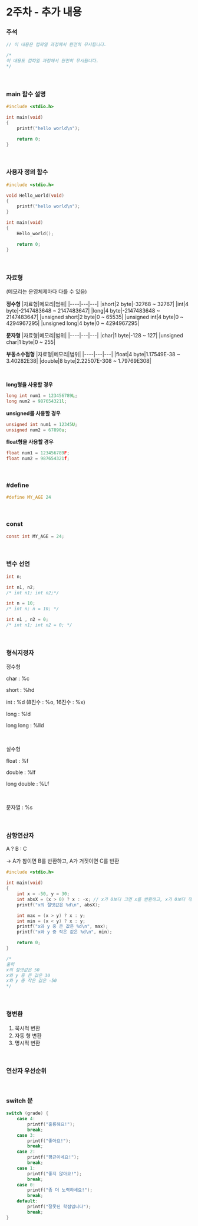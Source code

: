 # 2주차 - 추가 내용


### 주석

```c
// 이 내용은 컴파일 과정에서 완전히 무시됩니다.

/*
이 내용도 컴파일 과정에서 완전히 무시됩니다.
*/
```

<br/>

### main 함수 설명
```c
#include <stdio.h>

int main(void)
{
    printf("hello world\n");

    return 0;
}
```

<br/>

### 사용자 정의 함수
```c
#include <stdio.h>

void Hello_world(void)
{
    printf("hello world\n");
}

int main(void)
{
    Hello_world();

    return 0;
}
```

<br/>

### 자료형
(메모리는 운영체제마다 다를 수 있음)

**정수형**
|자료형|메모리|범위|
|----|---|---|
|short|2 byte|-32768 ~ 32767|
|int|4 byte|-2147483648 ~ 2147483647|
|long|4 byte|-2147483648 ~ 2147483647|
|unsigned short|2 byte|0 ~ 65535|
|unsigned int|4 byte|0 ~ 4294967295|
|unsigned long|4 byte|0 ~ 4294967295|

**문자형**
|자료형|메모리|범위|
|----|---|---|
|char|1 byte|-128 ~ 127|
|unsigned char|1 byte|0 ~ 255|

**부동소수점형**
|자료형|메모리|범위|
|----|---|---|
|float|4 byte|1.17549E-38 ~ 3.40282E38|
|double|8 byte|2.22507E-308 ~ 1.79769E308|

<br/>

**long형을 사용할 경우**
```c
long int num1 = 123456789L;
long num2 = 987654321l;
```

**unsigned를 사용할 경우**
```c
unsigned int num1 = 12345U;
unsigned num2 = 67890u;
```

**float형을 사용할 경우**
```c
float num1 = 123456789F;
float num2 = 987654321f;
```

<br/>

### #define
```c
#define MY_AGE 24
```

<br/>

### const
```c
const int MY_AGE = 24;
```

<br/>

### 변수 선언
```c
int n;

int n1, n2;
/* int n1; int n2;*/

int n = 10;
/* int n; n = 10; */

int n1 , n2 = 0;
/* int n1; int n2 = 0; */
```

<br/>

### 형식지정자

정수형

char : %c  

short : %hd  

int : %d  (8진수 : %o, 16진수 : %x)

long : %ld  

long long : %lld

<br/>

실수형

float : %f  

double : %lf  

long double : %Lf  

<br/>

문자열 : %s

<br/>

### 삼항연산자

A ? B : C

→ A가 참이면 B를 반환하고, A가 거짓이면 C를 반환

```c
#include <stdio.h>

int main(void)
{
	int x = -50, y = 30;
	int absX = (x > 0) ? x : -x; // x가 0보다 크면 x를 반환하고, x가 0보다 작으면 -x를 반환
	printf("x의 절댓값은 %d\n", absX);

	int max = (x > y) ? x : y;
	int min = (x < y) ? x : y;
	printf("x와 y 중 큰 값은 %d\n", max);
	printf("x와 y 중 작은 값은 %d\n", min);

	return 0;
}

/*
출력
x의 절댓값은 50
x와 y 중 큰 값은 30
x와 y 중 작은 값은 -50
*/
```

<br/>

### 형변환

1. 묵시적 변환
2. 자동 형 변환
3. 명시적 변환

<br/>

### 연산자 우선순위

<br/>

### switch 문

```c
switch (grade) {
	case 4:
		printf("훌륭해요!");
		break;
	case 3:
		printf("좋아요!");
		break;
	case 2:
		printf("평균이네요!");
		break;
	case 1:
		printf("좋지 않아요!");
		break;
	case 0:
		printf("좀 더 노력하세요!");
		break;
	default:
		printf("잘못된 학점입니다");
		break;
}
```